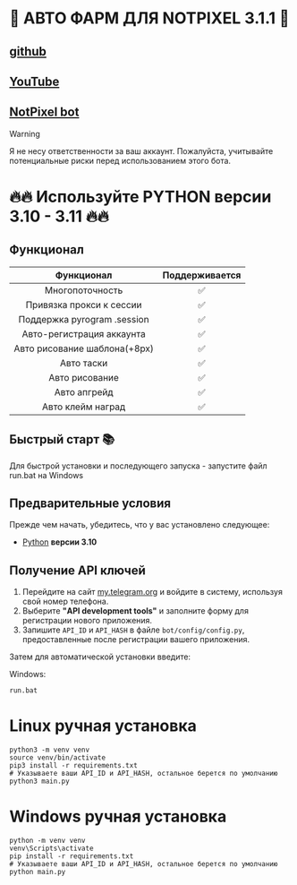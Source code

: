# 🎨 АВТО ФАРМ ДЛЯ NOTPIXEL 3.1.1 🎨
## [github](https://github.com/observernear/YouTube/tree/NotPixel3.0)
## [YouTube](https://www.youtube.com/@rmsudo)
## [NotPixel bot](https://t.me/notpixel/app?startapp=f5064842218_t_s4)

> [!WARNING]
> Я не несу ответственности за ваш аккаунт. Пожалуйста, учитывайте потенциальные риски перед использованием этого бота.

# 🔥🔥 Используйте PYTHON версии 3.10 - 3.11 🔥🔥

## Функционал  
|                  Функционал                   |  Поддерживается |
|:---------------------------------------------:|:---------------:|
|                Многопоточность                |       ✅        | 
|           Привязка прокси к сессии            |       ✅        | 
|          Поддержка pyrogram .session          |       ✅        |
|          Авто-регистрация аккаунта            |       ✅        |
|          Авто рисование шаблона(+8px)         |       ✅        |
|                  Авто таски                   |       ✅        |
|                Авто рисование                 |       ✅        |
|                 Авто апгрейд                  |       ✅        |
|               Авто клейм наград               |       ✅        |


## Быстрый старт 📚

Для быстрой установки и последующего запуска - запустите файл run.bat на Windows

## Предварительные условия
Прежде чем начать, убедитесь, что у вас установлено следующее:
- [Python](https://www.python.org/downloads/) **версии 3.10**

## Получение API ключей
1. Перейдите на сайт [my.telegram.org](https://my.telegram.org) и войдите в систему, используя свой номер телефона.
2. Выберите **"API development tools"** и заполните форму для регистрации нового приложения.
3. Запишите `API_ID` и `API_HASH` в файле `bot/config/config.py`, предоставленные после регистрации вашего приложения.


Затем для автоматической установки введите:

Windows:
```shell
run.bat
```

# Linux ручная установка
```shell
python3 -m venv venv
source venv/bin/activate
pip3 install -r requirements.txt
# Указываете ваши API_ID и API_HASH, остальное берется по умолчанию
python3 main.py
```

# Windows ручная установка
```shell
python -m venv venv
venv\Scripts\activate
pip install -r requirements.txt
# Указываете ваши API_ID и API_HASH, остальное берется по умолчанию
python main.py
```

